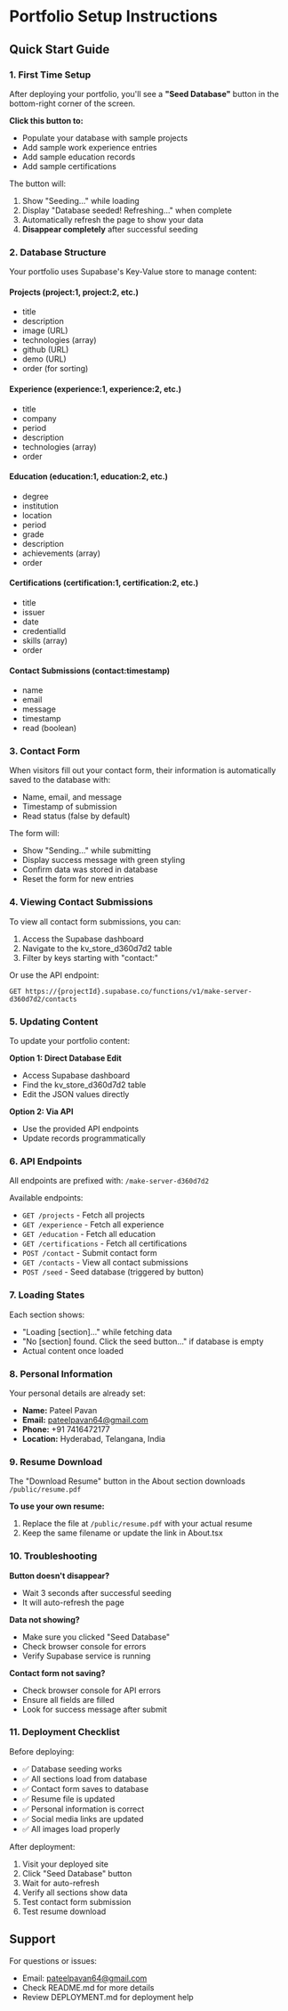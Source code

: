 # Portfolio Setup Instructions

## Quick Start Guide

### 1. First Time Setup

After deploying your portfolio, you'll see a **"Seed Database"** button in the bottom-right corner of the screen.

**Click this button to:**
- Populate your database with sample projects
- Add sample work experience entries
- Add sample education records
- Add sample certifications

The button will:
1. Show "Seeding..." while loading
2. Display "Database seeded! Refreshing..." when complete
3. Automatically refresh the page to show your data
4. **Disappear completely** after successful seeding

### 2. Database Structure

Your portfolio uses Supabase's Key-Value store to manage content:

#### Projects (project:1, project:2, etc.)
- title
- description
- image (URL)
- technologies (array)
- github (URL)
- demo (URL)
- order (for sorting)

#### Experience (experience:1, experience:2, etc.)
- title
- company
- period
- description
- technologies (array)
- order

#### Education (education:1, education:2, etc.)
- degree
- institution
- location
- period
- grade
- description
- achievements (array)
- order

#### Certifications (certification:1, certification:2, etc.)
- title
- issuer
- date
- credentialId
- skills (array)
- order

#### Contact Submissions (contact:timestamp)
- name
- email
- message
- timestamp
- read (boolean)

### 3. Contact Form

When visitors fill out your contact form, their information is automatically saved to the database with:
- Name, email, and message
- Timestamp of submission
- Read status (false by default)

The form will:
- Show "Sending..." while submitting
- Display success message with green styling
- Confirm data was stored in database
- Reset the form for new entries

### 4. Viewing Contact Submissions

To view all contact form submissions, you can:
1. Access the Supabase dashboard
2. Navigate to the kv_store_d360d7d2 table
3. Filter by keys starting with "contact:"

Or use the API endpoint:
```
GET https://{projectId}.supabase.co/functions/v1/make-server-d360d7d2/contacts
```

### 5. Updating Content

To update your portfolio content:

**Option 1: Direct Database Edit**
- Access Supabase dashboard
- Find the kv_store_d360d7d2 table
- Edit the JSON values directly

**Option 2: Via API**
- Use the provided API endpoints
- Update records programmatically

### 6. API Endpoints

All endpoints are prefixed with:
`/make-server-d360d7d2`

Available endpoints:
- `GET /projects` - Fetch all projects
- `GET /experience` - Fetch all experience
- `GET /education` - Fetch all education
- `GET /certifications` - Fetch all certifications
- `POST /contact` - Submit contact form
- `GET /contacts` - View all contact submissions
- `POST /seed` - Seed database (triggered by button)

### 7. Loading States

Each section shows:
- "Loading [section]..." while fetching data
- "No [section] found. Click the seed button..." if database is empty
- Actual content once loaded

### 8. Personal Information

Your personal details are already set:
- **Name:** Pateel Pavan
- **Email:** pateelpavan64@gmail.com
- **Phone:** +91 7416472177
- **Location:** Hyderabad, Telangana, India

### 9. Resume Download

The "Download Resume" button in the About section downloads `/public/resume.pdf`

**To use your own resume:**
1. Replace the file at `/public/resume.pdf` with your actual resume
2. Keep the same filename or update the link in About.tsx

### 10. Troubleshooting

**Button doesn't disappear?**
- Wait 3 seconds after successful seeding
- It will auto-refresh the page

**Data not showing?**
- Make sure you clicked "Seed Database"
- Check browser console for errors
- Verify Supabase service is running

**Contact form not saving?**
- Check browser console for API errors
- Ensure all fields are filled
- Look for success message after submit

### 11. Deployment Checklist

Before deploying:
- ✅ Database seeding works
- ✅ All sections load from database
- ✅ Contact form saves to database
- ✅ Resume file is updated
- ✅ Personal information is correct
- ✅ Social media links are updated
- ✅ All images load properly

After deployment:
1. Visit your deployed site
2. Click "Seed Database" button
3. Wait for auto-refresh
4. Verify all sections show data
5. Test contact form submission
6. Test resume download

## Support

For questions or issues:
- Email: pateelpavan64@gmail.com
- Check README.md for more details
- Review DEPLOYMENT.md for deployment help
